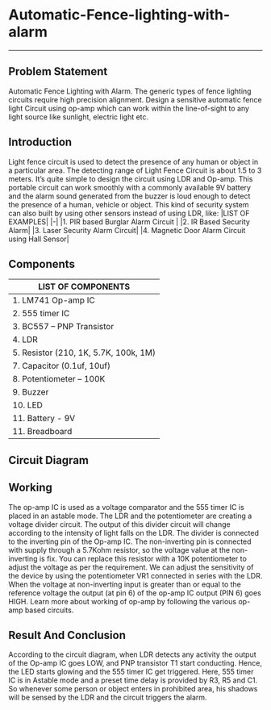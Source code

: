 # Automatic-Fence-lighting-with-alarm
***

## **Problem Statement**
Automatic Fence Lighting with Alarm. The generic types of fence lighting circuits require high precision alignment. Design a sensitive automatic fence light Circuit using op-amp which can work within the line-of-sight to any light source like sunlight, electric light etc.


## **Introduction**
Light fence circuit is used to detect the presence of any human or object in a particular area. The detecting range of Light Fence Circuit is about 1.5 to 3 meters. It’s quite simple to design the circuit using LDR and Op-amp. This portable circuit can work smoothly with a commonly available 9V battery and the alarm sound generated from the buzzer is loud enough to detect the presence of a human, vehicle or object. This kind of security system can also built by using other sensors instead of using LDR, like:
|LIST OF EXAMPLES|
|-|
|1. PIR based Burglar Alarm Circuit |
|2. IR Based Security Alarm|
|3. Laser Security Alarm Circuit|
|4. Magnetic Door Alarm Circuit using Hall Sensor|


## **Components**
|LIST OF COMPONENTS|
|-|
|1. LM741 Op-amp IC|
|2. 555 timer IC|
|3. BC557 – PNP Transistor|
|4. LDR|
|5. Resistor (210, 1K, 5.7K, 100k, 1M)|
|7. Capacitor (0.1uf, 10uf)|
|8. Potentiometer – 100K|
|9. Buzzer|
|10. LED|
|11. Battery - 9V|
|11. Breadboard|


## **Circuit Diagram**



## **Working**
The op-amp IC is used as a voltage comparator and the 555 timer IC is placed in an astable mode. The LDR and the potentiometer are creating a voltage divider circuit. The output of this divider circuit will change according to the intensity of light falls on the LDR. The divider is connected to the inverting pin of the Op-amp IC. The non-inverting pin is connected with supply through a 5.7Kohm resistor, so the voltage value at the non-inverting is fix. You can replace this resistor with a 10K potentiometer to adjust the voltage as per the requirement. We can adjust the sensitivity of the device by using the potentiometer VR1 connected in series with the LDR. When the voltage at non-inverting input is greater than or equal to the reference voltage the output (at pin 6) of the op-amp IC output (PIN 6) goes HIGH. Learn more about working of op-amp by following the various op-amp based circuits.


## **Result And Conclusion**
According to the circuit diagram, when LDR detects any activity the output of the Op-amp IC goes LOW, and PNP transistor T1 start conducting. Hence, the LED starts glowing and the 555 timer IC get triggered. Here, 555 timer IC is in Astable mode and a preset time delay is provided by R3, R5 and C1. So whenever some person or object enters in prohibited area, his shadows will be sensed by the LDR and the circuit triggers the alarm.






